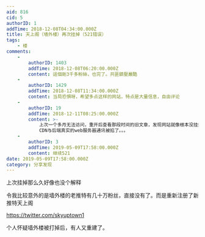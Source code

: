 ```yaml
---
aid: 816
cid: 5
authorID: 1
addTime: 2018-12-08T04:34:00.000Z
title: 天上阁（墙外楼）再次挂掉（521错误）
tags:
    - 楼
comments:
    -
        authorID: 1403
        addTime: 2018-12-08T06:20:00.000Z
        content: 這個剛3千多粉絲，也完了。共匪鎮壓嚴酷
    -
        authorID: 1429
        addTime: 2018-12-08T11:34:00.000Z
        content: 当局恐惧呀，希望多点这样的网站，特点是大量信息，自由评论
    -
        authorID: 19
        addTime: 2018-12-11T08:25:00.000Z
        content: >-
            上次一个多月无法访问，重开后查看那段时间的旧文章，发现网站就像根本没挂掉一样，我怀疑，只不过是前端的Cloudflare
            CDN与后端真实的web服务器通讯被掐了。。。
    -
        authorID: 3
        addTime: 2019-05-09T17:58:00.000Z
        content: 继续521
date: 2019-05-09T17:58:00.000Z
category: 分享发现
---
```


上次挂掉那么久好像也没个解释

令我比较意外的是墙外楼的老推特有几十万粉丝，直接没有了。而是重新注册了新推特天上阁

https://twitter.com/skyuptown1

个人怀疑墙外楼被打掉后，有人又重建了。
